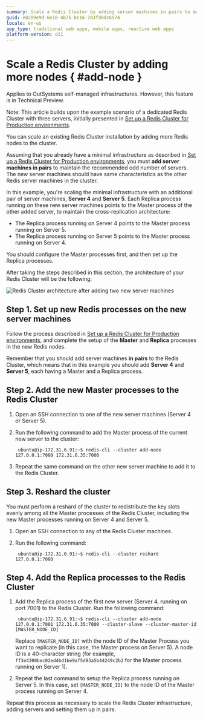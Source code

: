 ```yaml
---
summary: Scale a Redis Cluster by adding server machines in pairs to maintain an odd number of servers and redistributing key slots. This feature is in Technical Preview.
guid: e8289e9d-6e18-4b75-bc16-783fd0dc6574
locale: en-us
app_type: traditional web apps, mobile apps, reactive web apps
platform-version: o11
---
```


# Scale a Redis Cluster by adding more nodes { #add-node }

<div class="info" markdown="1">

Applies to OutSystems self-managed infrastructures. However, this feature is in Technical Preview.

</div>


<div class="info" markdown="1">

Note: This article builds upon the example scenario of a dedicated Redis Cluster with three servers, initially presented in [Set up a Redis Cluster for Production environments](setup-prod.md).

</div>

You can scale an existing Redis Cluster installation by adding more Redis nodes to the cluster.

Assuming that you already have a minimal infrastructure as described in [Set up a Redis Cluster for Production environments](setup-prod.md), you must **add server machines in pairs** to maintain the recommended odd number of servers. The new server machines should have same characteristics as the other Redis server machines in the cluster.

In this example, you're scaling the minimal infrastructure with an additional pair of server machines, **Server 4** and **Server 5**. Each Replica process running on these new server machines points to the Master process of the other added server, to maintain the cross-replication architecture:

* The Replica process running on Server 4 points to the Master process running on Server 5.
* The Replica process running on Server 5 points to the Master process running on Server 4.

You should configure the Master processes first, and then set up the Replica processes.

After taking the steps described in this section, the architecture of your Redis Cluster will be the following:

![Redis Cluster architecture after adding two new server machines](images/redis-arch-5-node-diag.png)

## Step 1. Set up new Redis processes on the new server machines

Follow the process described in [Set up a Redis Cluster for Production environments](setup-prod.md), and complete the setup of the **Master** and **Replica** processes in the new Redis nodes.

Remember that you should add server machines **in pairs** to the Redis Cluster, which means that in this example you should add **Server 4** and **Server 5**, each having a Master and a Replica process.

## Step 2. Add the new Master processes to the Redis Cluster

1. Open an SSH connection to one of the new server machines (Server 4 or Server 5).

1. Run the following command to add the Master process of the current new server to the cluster:

        ubuntu@ip-172.31.6.91:~$ redis-cli --cluster add-node 127.0.0.1:7000 172.31.6.35:7000

1. Repeat the same command on the other new server machine to add it to the Redis Cluster.

## Step 3. Reshard the cluster

You must perform a reshard of the cluster to redistribute the key slots evenly among all the Master processes of the Redis Cluster, including the new Master processes running on Server 4 and Server 5.

1. Open an SSH connection to any of the Redis Cluster machines.

1. Run the following command:

        ubuntu@ip-172.31.6.91:~$ redis-cli --cluster reshard 127.0.0.1:7000

## Step 4. Add the Replica processes to the Redis Cluster

1. Add the Replica process of the first new server (Server 4, running on port 7001) to the Redis Cluster. Run the following command:

        ubuntu@ip-172.31.6.91:~$ redis-cli --cluster add-node 127.0.0.1:7001 172.31.6.35:7000 --cluster-slave --cluster-master-id [MASTER_NODE_ID]

    Replace `[MASTER_NODE_ID]` with the node ID of the Master Process you want to replicate (in this case, the Master process on Server 5). A node ID is a 40-character string (for example, `ff3e4300bec02ed4bd1be9af5d83a5b44249c2b2` for the Master process running on Server 1).

1. Repeat the last command to setup the Replica process running on Server 5. In this case, set `[MASTER_NODE_ID]` to the node ID of the Master process running on Server 4.

Repeat this process as necessary to scale the Redis Cluster infrastructure, adding servers and setting them up in pairs.
